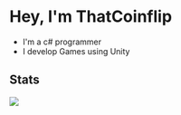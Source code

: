 # Hey, I'm ThatCoinflip 
  - I'm a c# programmer
  - I develop Games using Unity
 
## Stats
![](https://github-readme-stats.vercel.app/api?username=ThatCoinflip&show_icons=true&theme=transparent)
